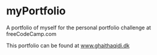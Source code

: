 # myPortfolio
A portfolio of myself for the personal portfolio challenge at freeCodeCamp.com


This portfolio can be found at www.ghaithaqidi.dk
